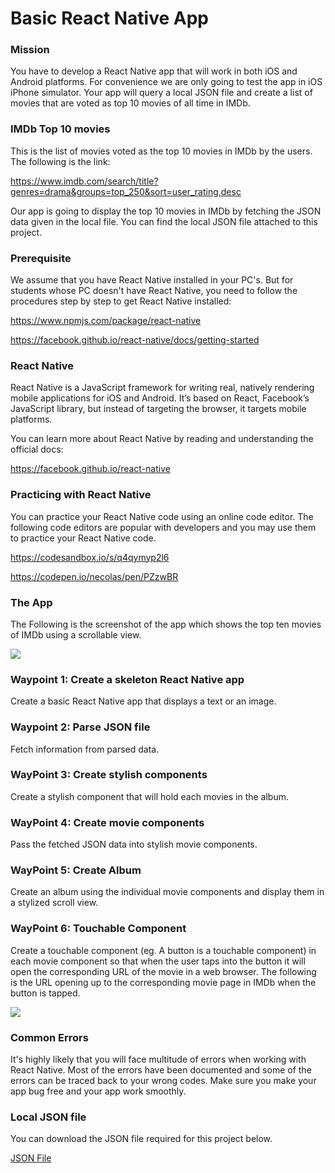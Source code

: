 # Basic React Native App 

### Mission

You have to develop a React Native app that will work in both iOS and Android platforms. For convenience we are only going to test the app in iOS iPhone simulator. Your app will query a local JSON file and create a list of movies that are voted as top 10 movies of all time in IMDb.

### IMDb Top 10 movies

This is the list of movies voted as the top 10 movies in IMDb by the users. The following is the link:

https://www.imdb.com/search/title?genres=drama&groups=top_250&sort=user_rating,desc

Our app is going to display the top 10 movies in IMDb by fetching the JSON data given in the local file. You can find the local JSON file attached to this project.

### Prerequisite

We assume that you have React Native installed in your PC's. But for students whose PC doesn't have React Native, you need to follow the procedures step by step to get React Native installed:

https://www.npmjs.com/package/react-native

https://facebook.github.io/react-native/docs/getting-started

### React Native

React Native is a JavaScript framework for writing real, natively rendering mobile applications for iOS and Android. It’s based on React, Facebook’s JavaScript library, but instead of targeting the browser, it targets mobile platforms. 

You can learn more about React Native by reading and understanding the official docs:

https://facebook.github.io/react-native

### Practicing with React Native

You can practice your React Native code using an online code editor. The following code editors are popular with developers and you may use them to practice your React Native code.

https://codesandbox.io/s/q4qymyp2l6

https://codepen.io/necolas/pen/PZzwBR

### The App

The Following is the screenshot of the app which shows the top ten movies of IMDb using a scrollable view.

![](https://i.imgur.com/OKthKH1.png)

### Waypoint 1: Create a skeleton React Native app

Create a basic React Native app that displays a text or an image.

### Waypoint 2: Parse JSON file

Fetch information from parsed data.

### WayPoint 3: Create stylish components

Create a stylish component that will hold each movies in the album.

### WayPoint 4: Create movie components

Pass the fetched JSON data into stylish movie components.

### WayPoint 5: Create Album

Create an album using the individual movie components and display them in a stylized scroll view.

### WayPoint 6: Touchable Component

Create a touchable component (eg. A button is a touchable component) in each movie component so that when the user taps into the button it will open the corresponding URL of the movie in a web browser. The following is the URL opening up to the corresponding movie page in IMDb when the button is tapped.

![](https://imgur.com/yUJmRmX.png)

### Common Errors

It's highly likely that you will face multitude of errors when working with React Native. Most of the errors have been documented and some of the errors can be traced back to your wrong codes. Make sure you make your app bug free and your app work smoothly.

### Local JSON file

You can download the JSON file required for this project below.

[JSON File](Info.json)
